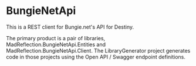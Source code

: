 # BungieNetApi

This is a REST client for Bungie.net's API for Destiny.

The primary product is a pair of libraries, MadReflection.BungieNetApi.Entities and MadReflection.BungieNetApi.Client.  The LibraryGenerator project generates code in those projects using the Open API / Swagger endpoint definitions.
